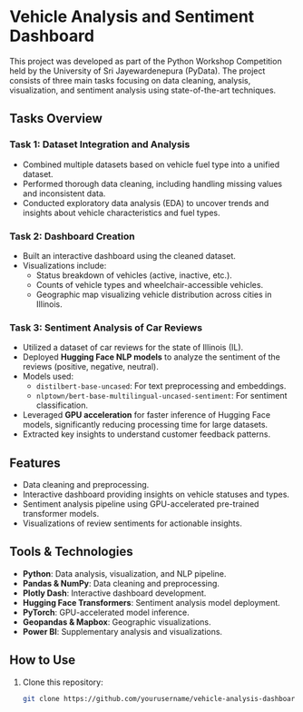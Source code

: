 # Vehicle Analysis and Sentiment Dashboard  

This project was developed as part of the Python Workshop Competition held by the University of Sri Jayewardenepura (PyData). The project consists of three main tasks focusing on data cleaning, analysis, visualization, and sentiment analysis using state-of-the-art techniques.  

## Tasks Overview  

### Task 1: Dataset Integration and Analysis  
- Combined multiple datasets based on vehicle fuel type into a unified dataset.  
- Performed thorough data cleaning, including handling missing values and inconsistent data.  
- Conducted exploratory data analysis (EDA) to uncover trends and insights about vehicle characteristics and fuel types.  

### Task 2: Dashboard Creation  
- Built an interactive dashboard using the cleaned dataset.  
- Visualizations include:  
  - Status breakdown of vehicles (active, inactive, etc.).  
  - Counts of vehicle types and wheelchair-accessible vehicles.  
  - Geographic map visualizing vehicle distribution across cities in Illinois.  

### Task 3: Sentiment Analysis of Car Reviews  
- Utilized a dataset of car reviews for the state of Illinois (IL).  
- Deployed **Hugging Face NLP models** to analyze the sentiment of the reviews (positive, negative, neutral).  
- Models used:  
  - `distilbert-base-uncased`: For text preprocessing and embeddings.  
  - `nlptown/bert-base-multilingual-uncased-sentiment`: For sentiment classification.  
- Leveraged **GPU acceleration** for faster inference of Hugging Face models, significantly reducing processing time for large datasets.  
- Extracted key insights to understand customer feedback patterns.  

## Features  
- Data cleaning and preprocessing.  
- Interactive dashboard providing insights on vehicle statuses and types.  
- Sentiment analysis pipeline using GPU-accelerated pre-trained transformer models.  
- Visualizations of review sentiments for actionable insights.  

## Tools & Technologies  
- **Python**: Data analysis, visualization, and NLP pipeline.  
- **Pandas & NumPy**: Data cleaning and preprocessing.  
- **Plotly Dash**: Interactive dashboard development.  
- **Hugging Face Transformers**: Sentiment analysis model deployment.  
- **PyTorch**: GPU-accelerated model inference.  
- **Geopandas & Mapbox**: Geographic visualizations.  
- **Power BI**: Supplementary analysis and visualizations.  

## How to Use  
1. Clone this repository:  
   ```bash  
   git clone https://github.com/yourusername/vehicle-analysis-dashboard.git  
